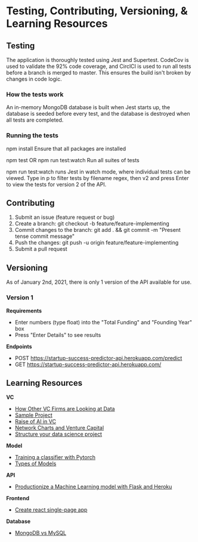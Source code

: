 # Testing, Contributing, Versioning, & Learning Resources

## Testing
The application is thoroughly tested using Jest and Supertest.
CodeCov is used to validate the 92% code coverage, and CirclCI is used to run all tests before a branch is merged to master.
This ensures the build isn't broken by changes in code logic.

### How the tests work
An in-memory MongoDB database is built when Jest starts up, the database is seeded before every test, and the database is destroyed when all tests are completed.

### Running the tests
npm install
Ensure that all packages are installed

npm test OR npm run test:watch
Run all suites of tests

npm run test:watch runs Jest in watch mode, where individual tests can be viewed. Type in p to filter tests by filename regex, then v2 and press Enter to view the tests for version 2 of the API.

## Contributing
1. Submit an issue (feature request or bug)
2. Create a branch: git checkout -b feature/feature-implementing
3. Commit changes to the branch: git add . && git commit -m "Present tense commit message"
4. Push the changes: git push -u origin feature/feature-implementing
5. Submit a pull request

## Versioning
As of January 2nd, 2021, there is only 1 version of the API available for use.

### Version 1
**Requirements**
- Enter numbers (type float) into the "Total Funding" and "Founding Year" box
- Press "Enter Details" to see results

**Endpoints**
- POST https://startup-success-predictor-api.herokuapp.com/predict
- GET https://startup-success-predictor-api.herokuapp.com/

## Learning Resources
**VC**
- [How Other VC Firms are Looking at Data](https://medium.com/hackernoon/winning-by-eating-their-own-dogs-food-83-venture-capital-firms-using-data-ai-proprietary-da92b81b85ef)
- [Sample Project](https://github.com/PlayingNumbers/ds_salary_proj)
- [Raise of AI in VC](https://outsideinsight.com/insights/the-growing-focus-on-artificial-intelligence-in-venture-capital/)
- [Network Charts and Venture Capital](https://towardsdatascience.com/data-science-in-venture-capital-8c13ec0c8458)
- [Structure your data science project](https://www.youtube.com/watch?v=MpF9HENQjDo)

**Model**
- [Training a classifier with Pytorch](https://www.kaggle.com/danieldagnino/training-a-classifier-with-pytorch)
- [Types of Models](https://www.logianalytics.com/predictive-analytics/predictive-algorithms-and-models/)

**API**
- [Productionize a Machine Learning model with Flask and Heroku](https://towardsdatascience.com/productionize-a-machine-learning-model-with-flask-and-heroku-8201260503d2)

**Frontend**
- [Create react single-page app](https://reactjs.org/docs/create-a-new-react-app.html)

**Database**
- [MongoDB vs MySQL](https://www.mongodb.com/compare/mongodb-mysql#:~:text=MySQL%20is%20a%20relational%20database,(SQL)%20for%20database%20access.&text=MongoDB%20is%20a%20NoSQL%20database,data%20as%20JSON%2Dlike%20documents)
